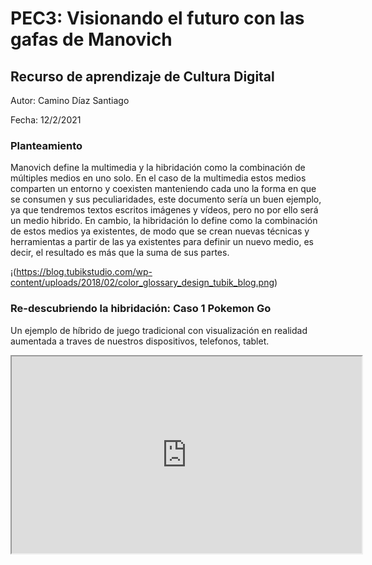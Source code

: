 # PEC3: Visionando el futuro con las gafas de Manovich

## Recurso de aprendizaje de Cultura Digital 

Autor: Camino Díaz Santiago

Fecha: 12/2/2021

### Planteamiento
Manovich define la multimedia y la hibridación como la combinación de múltiples medios en uno solo. En el caso de la multimedia estos medios comparten un entorno y coexisten manteniendo cada uno la forma en que se consumen y sus peculiaridades, este documento sería un buen ejemplo, ya que tendremos textos escritos imágenes y vídeos, pero no por ello será un medio hibrido. En cambio, la hibridación lo define como la combinación de estos medios ya existentes, de modo que se crean nuevas técnicas y herramientas a partir de las ya existentes para definir un nuevo medio, es decir, el resultado es más que la suma de sus partes.

¡(https://blog.tubikstudio.com/wp-content/uploads/2018/02/color_glossary_design_tubik_blog.png)


### Re-descubriendo la hibridación: Caso 1 Pokemon Go
Un ejemplo de híbrido de  juego tradicional con visualización en  realidad aumentada a traves de nuestros dispositivos, telefonos, tablet. 

<iframe width = "560" height = "315" src= " https://www.youtube.com/watch?v=4FCKVpt5HjM" title = "Realidad aumentada Pokemon Go" </iframe>


### Re-descubriendo la hibridación: Caso 2 "Alexa"

## Referencias y Bibliografía
- Manovich, Lev. (2013). El Software toma el mando. Barcelona: Editorial UOC.
___________________________________________________________________

- Licencia: Material Creative Commons desarrollado bajo licencia CC BY-SA 4.0. Imágenes CC BY Tubik studio
 


